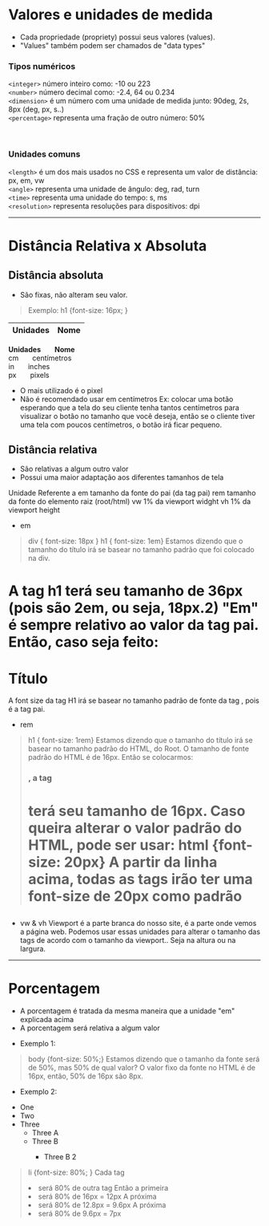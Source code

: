 # Valores e unidades de medida
* Cada propriedade (propriety) possui seus valores (values). 
* "Values" também podem ser chamados de "data types"


### __Tipos numéricos__ </br>
```<integer>``` número inteiro como: -10 ou 223 </br>
```<number>``` número decimal como: -2.4, 64 ou 0.234 </br> 
```<dimension>``` é um número com uma unidade de medida junto: 90deg, 2s, 8px (deg, px, s..) </br>
```<percentage>``` representa uma fração de outro número: 50% 

</br>

### __Unidades comuns__ </br>
```<length>``` é um dos mais usados no CSS e representa um valor de distância: px, em, vw </br>
```<angle>``` representa uma unidade de ângulo: deg, rad, turn </br>
```<time>``` representa uma unidade do tempo: s, ms </br>
```<resolution>``` representa resoluções para dispositivos: dpi </br>

_________________________________________________________________________________________________________________
# Distância Relativa x Absoluta

## Distância absoluta
* São fixas, não alteram seu valor.
> Exemplo: h1 {font-size: 16px; }

<table>
	<thead>
		<tr>
			<th>Unidades</th> 
			<th>Nome</th>
		</tr>
	</thead>
</table>




__Unidades__ &nbsp;&nbsp;&nbsp;&nbsp;&nbsp; __Nome__ </br>
cm&nbsp;&nbsp;&nbsp;&nbsp;&nbsp;&nbsp;&nbsp;centímetros </br> 
in&nbsp;&nbsp;&nbsp;&nbsp;&nbsp;&nbsp;&nbsp;inches </br>
px&nbsp;&nbsp;&nbsp;&nbsp;&nbsp;&nbsp;&nbsp;pixels </br>

* O mais utilizado é o pixel
* Não é recomendado usar em centímetros 
Ex: colocar uma botão esperando que a tela do seu cliente tenha tantos centímetros para visualizar o botão no tamanho que você deseja, então se o cliente tiver uma tela com poucos centímetros, o botão irá ficar pequeno.



## Distância relativa
* São relativas a algum outro valor
* Possui uma maior adaptação aos diferentes tamanhos de tela 

Unidade     Referente a
em          tamanho da fonte do pai (da tag pai)
rem         tamanho da fonte do elemento raiz (root/html)
vw          1% da viewport widght
vh          1% da viewport height


* em
> div { font-size: 18px }
> h1 { font-size: 1em}
Estamos dizendo que o tamanho do título irá se basear no tamanho padrão que foi colocado na div. 
<h1 style="font-size: 2em"> A tag h1 terá seu tamanho de 36px (pois são 2em, ou seja, 18px.2)
"Em" é sempre relativo ao valor da tag pai. Então, caso seja feito:
<body> <h1 style="font-size: 2em">Título </h1> </body>
A font size da tag H1 irá se basear no tamanho padrão de fonte da tag <body>, pois <body> é a tag pai.


* rem
> h1 { font-size: 1rem}
Estamos dizendo que o tamanho do título irá se basear no tamanho padrão do HTML, do Root.
O tamanho de fonte padrão do HTML é de 16px. 
Então se colocarmos: <h1 style="font-size: 1rem">, a tag <h1> terá seu tamanho de 16px. 
Caso queira alterar o valor padrão do HTML, pode ser usar:
> html {font-size: 20px} 
A partir da linha acima, todas as tags irão ter uma font-size de 20px como padrão 


* vw & vh 
Viewport é a parte branca do nosso site, é a parte onde vemos a página web.
Podemos usar essas unidades para alterar o tamanho das tags de acordo com o tamanho da viewport..
Seja na altura ou na largura.

______________________________________________________________________________________________________________
# Porcentagem 
* A porcentagem é tratada da mesma maneira que a unidade "em" explicada acima
* A porcentagem será relativa a algum valor

- Exemplo 1: 
> body {font-size: 50%;} 
Estamos dizendo que o tamanho da fonte será de 50%, mas 50% de qual valor? 
O valor fixo da fonte no HTML é de 16px, então, 50% de 16px são 8px. 

- Exemplo 2:
<ul> <!--Lista um -->
	<li>One</li>
	<li>Two</li>
	<li>Three
		<ul> <!-- Lista dois -->
			<li>Three A</li>
			<li>Three B</li>
			<ul> <!-- Lista três -->
				<li>Three B 2</li>
			</ul>
		</ul>
	</li>
</ul>

> li {font-size: 80%; }
Cada tag <li> será 80% de outra tag
Então a primeira <li> será 80% de 16px = 12px
A próxima <li> será 80% de 12.8px = 9.6px
A próxima <li> será 80% de 9.6px = 7px
